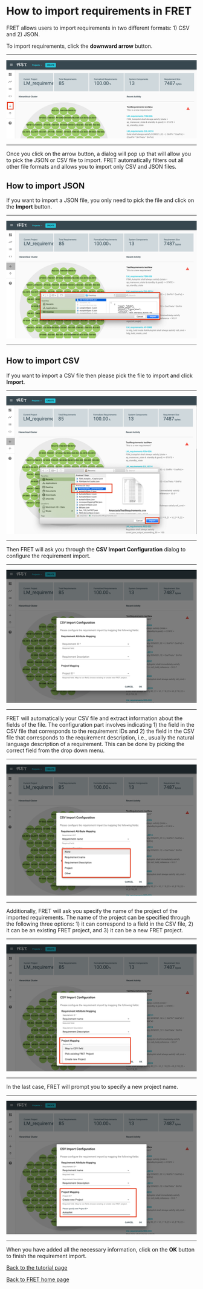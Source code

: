 # How to import requirements in FRET

FRET allows users to import requirements in two different formats: 1) CSV and 2) JSON.

To import requirements, click the **downward arrow** button.
***
<img src="../../screen_shots/Import-1.png">

***
Once you click on the arrow button, a dialog will pop up that will allow you to pick the JSON or CSV file to import. FRET automatically filters out all other file formats and allows you to import only CSV and JSON files.

## How to import JSON
If you want to import a JSON file, you only need to pick the file and click on the **Import** button.
***
<img src="../../screen_shots/Import-2a.png">

***
## How to import CSV
If you want to import a CSV file then please pick the file to import and click **Import**.
***
<img src="../../screen_shots/Import-3.png">

***
Then FRET will ask you through the **CSV Import Configuration** dialog to configure the requirement import.
***
<img src="../../screen_shots/Import-4.png">

***
FRET will automatically your CSV file and extract information about the fields of the file. The configuration part involves indicating 1) the field in the CSV file that corresponds to the requirement IDs and 2) the field in the CSV file that corresponds to the requirement description, i.e., usually the natural language description of a requirement. This can be done by picking the correct field from the drop down menu.
***
<img src="../../screen_shots/Import-5.png">

***
Additionally, FRET will ask you specify the name of the project of the imported requirements. The name of the project can be specified through the following three options: 1) it can correspond to a field in the CSV file, 2) it can be an existing FRET project, and 3) it can be a new FRET project.
***
<img src="../../screen_shots/Import-6.png">

***
In the last case, FRET will prompt you to specify a new project name.
***
<img src="../../screen_shots/Import-7.png">

***
When you have added all the necessary information, click on the **OK** button to finish the requirement import.

[Back to the tutorial page](../tutorial.md)

[Back to FRET home page](../../userManual.md)
